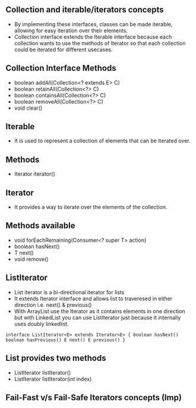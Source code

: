 ## Collection and iterable/iterators concepts
- By implementing these interfaces, classes can be made iterable, allowing for easy iteration over their elements.
- Collection interface extends the Iterable interface because each collection wants to use the methods of Iterator so 
    that each collection could be iterated for different usecases.

## Collection Interface Methods
- boolean addAll(Collection<? extends E> C)
- boolean retainAll(Collection<?> C)
- boolean containsAll(Collection<?> C)
- boolean removeAll(Collection<?> C)
- void clear()

## Iterable
- It is used to represent a collection of elements that can be iterated over.

## Methods
- Iterator<T> iterator()

## Iterator
- It provides a way to iterate over the elements of the collection.

## Methods available
- void forEachRemaining(Consumer<? super T> action)
- boolean hasNext()
- T next()
- void remove()

## ListIterator
- List iterator is a bi-directional iterator for lists
- It extends Iterator interface and allows list to traveresed in either direction i.e. next() & previous()
- With ArrayList use the Iterator as it contains elements in one direction but with LinkedList you can use ListIterator 
    just because it internally uses doubly linkedlist.

`interface ListIterator<E> extends Iterator<E> {
    boolean hasNext()
    boolean hasPrevious()
    E next()
    E previous()
}`

## List provides two methods
- ListIterator<E> listIterator()
- ListIterator<E> listIterator(int index)


## Fail-Fast v/s Fail-Safe Iterators concepts (Imp)